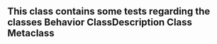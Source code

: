 This class contains some tests regarding the classes 
	Behavior
		ClassDescription
			Class
			Metaclass
---
	